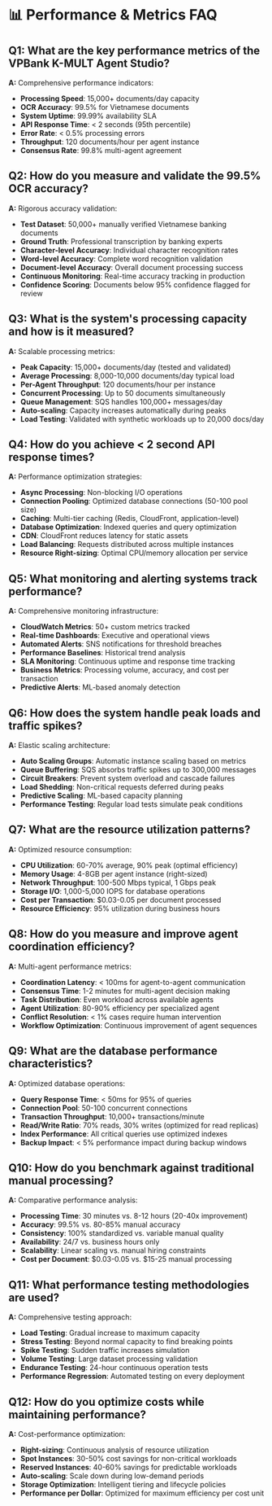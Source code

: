 # 📊 Performance & Metrics FAQ

## **Q1: What are the key performance metrics of the VPBank K-MULT Agent Studio?**
**A:** Comprehensive performance indicators:
- **Processing Speed**: 15,000+ documents/day capacity
- **OCR Accuracy**: 99.5% for Vietnamese documents
- **System Uptime**: 99.99% availability SLA
- **API Response Time**: < 2 seconds (95th percentile)
- **Error Rate**: < 0.5% processing errors
- **Throughput**: 120 documents/hour per agent instance
- **Consensus Rate**: 99.8% multi-agent agreement

## **Q2: How do you measure and validate the 99.5% OCR accuracy?**
**A:** Rigorous accuracy validation:
- **Test Dataset**: 50,000+ manually verified Vietnamese banking documents
- **Ground Truth**: Professional transcription by banking experts
- **Character-level Accuracy**: Individual character recognition rates
- **Word-level Accuracy**: Complete word recognition validation
- **Document-level Accuracy**: Overall document processing success
- **Continuous Monitoring**: Real-time accuracy tracking in production
- **Confidence Scoring**: Documents below 95% confidence flagged for review

## **Q3: What is the system's processing capacity and how is it measured?**
**A:** Scalable processing metrics:
- **Peak Capacity**: 15,000+ documents/day (tested and validated)
- **Average Processing**: 8,000-10,000 documents/day typical load
- **Per-Agent Throughput**: 120 documents/hour per instance
- **Concurrent Processing**: Up to 50 documents simultaneously
- **Queue Management**: SQS handles 100,000+ messages/day
- **Auto-scaling**: Capacity increases automatically during peaks
- **Load Testing**: Validated with synthetic workloads up to 20,000 docs/day

## **Q4: How do you achieve < 2 second API response times?**
**A:** Performance optimization strategies:
- **Async Processing**: Non-blocking I/O operations
- **Connection Pooling**: Optimized database connections (50-100 pool size)
- **Caching**: Multi-tier caching (Redis, CloudFront, application-level)
- **Database Optimization**: Indexed queries and query optimization
- **CDN**: CloudFront reduces latency for static assets
- **Load Balancing**: Requests distributed across multiple instances
- **Resource Right-sizing**: Optimal CPU/memory allocation per service

## **Q5: What monitoring and alerting systems track performance?**
**A:** Comprehensive monitoring infrastructure:
- **CloudWatch Metrics**: 50+ custom metrics tracked
- **Real-time Dashboards**: Executive and operational views
- **Automated Alerts**: SNS notifications for threshold breaches
- **Performance Baselines**: Historical trend analysis
- **SLA Monitoring**: Continuous uptime and response time tracking
- **Business Metrics**: Processing volume, accuracy, and cost per transaction
- **Predictive Alerts**: ML-based anomaly detection

## **Q6: How does the system handle peak loads and traffic spikes?**
**A:** Elastic scaling architecture:
- **Auto Scaling Groups**: Automatic instance scaling based on metrics
- **Queue Buffering**: SQS absorbs traffic spikes up to 300,000 messages
- **Circuit Breakers**: Prevent system overload and cascade failures
- **Load Shedding**: Non-critical requests deferred during peaks
- **Predictive Scaling**: ML-based capacity planning
- **Performance Testing**: Regular load tests simulate peak conditions

## **Q7: What are the resource utilization patterns?**
**A:** Optimized resource consumption:
- **CPU Utilization**: 60-70% average, 90% peak (optimal efficiency)
- **Memory Usage**: 4-8GB per agent instance (right-sized)
- **Network Throughput**: 100-500 Mbps typical, 1 Gbps peak
- **Storage I/O**: 1,000-5,000 IOPS for database operations
- **Cost per Transaction**: $0.03-0.05 per document processed
- **Resource Efficiency**: 95% utilization during business hours

## **Q8: How do you measure and improve agent coordination efficiency?**
**A:** Multi-agent performance metrics:
- **Coordination Latency**: < 100ms for agent-to-agent communication
- **Consensus Time**: 1-2 minutes for multi-agent decision making
- **Task Distribution**: Even workload across available agents
- **Agent Utilization**: 80-90% efficiency per specialized agent
- **Conflict Resolution**: < 1% cases require human intervention
- **Workflow Optimization**: Continuous improvement of agent sequences

## **Q9: What are the database performance characteristics?**
**A:** Optimized database operations:
- **Query Response Time**: < 50ms for 95% of queries
- **Connection Pool**: 50-100 concurrent connections
- **Transaction Throughput**: 10,000+ transactions/minute
- **Read/Write Ratio**: 70% reads, 30% writes (optimized for read replicas)
- **Index Performance**: All critical queries use optimized indexes
- **Backup Impact**: < 5% performance impact during backup windows

## **Q10: How do you benchmark against traditional manual processing?**
**A:** Comparative performance analysis:
- **Processing Time**: 30 minutes vs. 8-12 hours (20-40x improvement)
- **Accuracy**: 99.5% vs. 80-85% manual accuracy
- **Consistency**: 100% standardized vs. variable manual quality
- **Availability**: 24/7 vs. business hours only
- **Scalability**: Linear scaling vs. manual hiring constraints
- **Cost per Document**: $0.03-0.05 vs. $15-25 manual processing

## **Q11: What performance testing methodologies are used?**
**A:** Comprehensive testing approach:
- **Load Testing**: Gradual increase to maximum capacity
- **Stress Testing**: Beyond normal capacity to find breaking points
- **Spike Testing**: Sudden traffic increases simulation
- **Volume Testing**: Large dataset processing validation
- **Endurance Testing**: 24-hour continuous operation tests
- **Performance Regression**: Automated testing on every deployment

## **Q12: How do you optimize costs while maintaining performance?**
**A:** Cost-performance optimization:
- **Right-sizing**: Continuous analysis of resource utilization
- **Spot Instances**: 30-50% cost savings for non-critical workloads
- **Reserved Instances**: 40-60% savings for predictable workloads
- **Auto-scaling**: Scale down during low-demand periods
- **Storage Optimization**: Intelligent tiering and lifecycle policies
- **Performance per Dollar**: Optimized for maximum efficiency per cost unit
